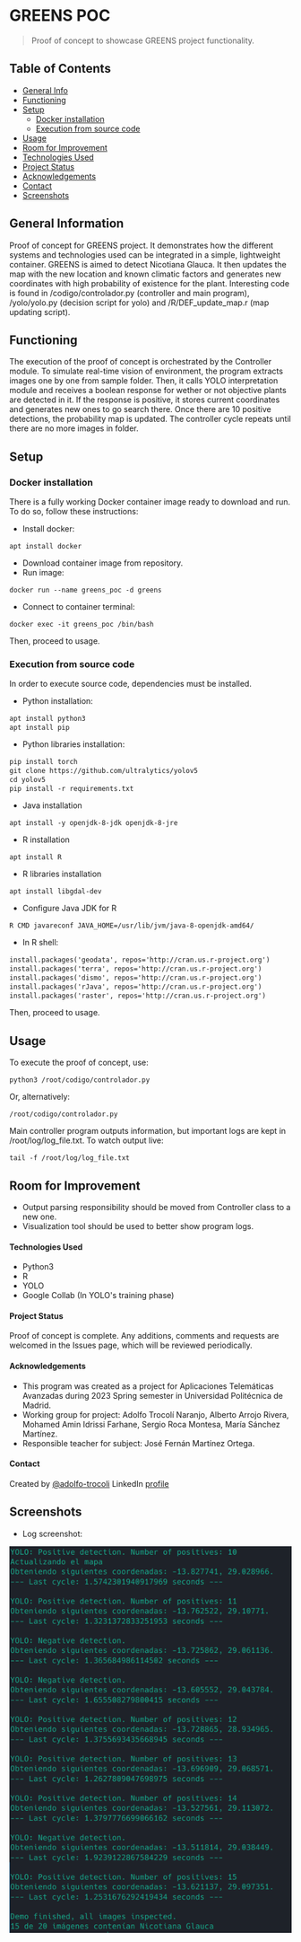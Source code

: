 # GREENS POC
> Proof of concept to showcase GREENS project functionality.

## Table of Contents
* [General Info](#general-information)
* [Functioning](#functioning)
* [Setup](#setup)
	* [Docker installation](#docker-installation)
	* [Execution from source code](#execution-from-source-code)
* [Usage](#usage)
* [Room for Improvement](#room-for-improvement)
* [Technologies Used](#technologies-used)
* [Project Status](#project-status)
* [Acknowledgements](#acknowledgements)
* [Contact](#contact)
* [Screenshots](#screenshots)


## General Information
Proof of concept for GREENS project. It demonstrates how the different systems and technologies used can be integrated in a simple, lightweight container. GREENS is aimed to detect Nicotiana Glauca. It then updates the map with the new location and known climatic factors and generates new coordinates with high probability of existence for the plant. Interesting code is found in /codigo/controlador.py (controller and main program), /yolo/yolo.py (decision script for yolo) and /R/DEF_update_map.r (map updating script).

## Functioning
The execution of the proof of concept is orchestrated by the Controller module. To simulate real-time vision of environment, the program extracts images one by one from sample folder. Then, it calls YOLO interpretation module and receives a boolean response for wether or not objective plants are detected in it. If the response is positive, it stores current coordinates and generates new ones to go search there. Once there are 10 positive detections, the probability map is updated. The controller cycle repeats until there are no more images in folder.

## Setup
### Docker installation
There is a fully working Docker container image ready to download and run. To do so, follow these instructions:
- Install docker:
```
apt install docker
```
- Download container image from repository.
- Run image:
```
docker run --name greens_poc -d greens
```
- Connect to container terminal:
```
docker exec -it greens_poc /bin/bash
```
Then, proceed to usage.
### Execution from source code
In order to execute source code, dependencies must be installed. 
- Python installation:
```
apt install python3
apt install pip
```
- Python libraries installation:
```
pip install torch
git clone https://github.com/ultralytics/yolov5
cd yolov5
pip install -r requirements.txt
```
- Java installation
```
apt install -y openjdk-8-jdk openjdk-8-jre
```
- R installation
```
apt install R
```
- R libraries installation
```
apt install libgdal-dev
```
- Configure Java JDK for R
```
R CMD javareconf JAVA_HOME=/usr/lib/jvm/java-8-openjdk-amd64/
```
- In R shell:
```
install.packages('geodata', repos='http://cran.us.r-project.org')
install.packages('terra', repos='http://cran.us.r-project.org')
install.packages('dismo', repos='http://cran.us.r-project.org')
install.packages('rJava', repos='http://cran.us.r-project.org')
install.packages('raster', repos='http://cran.us.r-project.org')
```
Then, proceed to usage.
## Usage
To execute the proof of concept, use:
```
python3 /root/codigo/controlador.py
```
Or, alternatively:
```
/root/codigo/controlador.py
```

Main controller program outputs information, but important logs are kept in /root/log/log_file.txt.
To watch output live:
```
tail -f /root/log/log_file.txt
```
## Room for Improvement
- Output parsing responsibility should be moved from Controller class to a new one.
- Visualization tool should be used to better show program logs.

#### Technologies Used
- Python3
- R
- YOLO
- Google Collab (In YOLO's training phase)

#### Project Status
Proof of concept is complete. Any additions, comments and requests are welcomed in the Issues page, which will be reviewed periodically.

#### Acknowledgements
- This program was created as a project for Aplicaciones Telemáticas Avanzadas during 2023 Spring semester in Universidad Politécnica de Madrid.
- Working group for project: Adolfo Trocolí Naranjo, Alberto Arrojo Rivera,  Mohamed Amin Idrissi Farhane, Sergio Roca Montesa, María Sánchez Martínez.
- Responsible teacher for subject: José Fernán Martínez Ortega.


#### Contact
Created by [@adolfo-trocoli](github.com/adolfo-trocoli)
LinkedIn [profile](https://www.linkedin.com/in/adolfo-trocol%C3%AD-naranjo-a07250224)


## Screenshots
- Log screenshot:

![Log screenshot](./img/log_screenshot.png)

